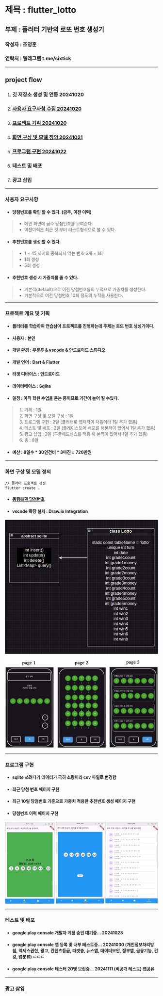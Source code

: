 # 제목 : flutter_lotto
## 부제 : 플러터 기반의 로또 번호 생성기
### 작성자 : 조영훈
### 연락처 : 텔레그램 t.me/sixtick

***

## project flow
1. ### 깃 저장소 생성 및 연동 20241020
2. ### [사용자 요구사항 수집 20241020](#사용자-요구사항)
3. ### [프로젝트 기획 20241020](#프로젝트-개요-및-기획)
4. ### [화면 구상 및 모델 정의 20241021](#화면-구상-및-모델-정의)
5. ### [프로그램 구현 20241022](#프로그램-구현)
6. ### 테스트 및 배포
7. ### 광고 삽입

***

### 사용자 요구사항
- #### 당첨번호를 확인 할 수 있다. (금주, 이전 이력)
> - 메인 화면에 금주 당첨번호를 보여준다.
> - 이전이력은 최근 것 부터 리스트형식으로 볼 수 있다. 
- #### 추천번호를 생성 할 수 있다. 
> - 1 ~ 45 까지의 중복되지 않는 번호 6개 = 1회
> - 1회 생성
> - 5회 생성
- #### 추천번호 생성 시 가중치를 줄 수 있다.
> - 기본적(default)으로 이전 당첨번호들의 누적으로 가중치를 생성한다.
> - 기본적으로 이전 당첨번호 10회 정도의 누적을 사용한다.

***

### 프로젝트 개요 및 기획
- #### 플러터를 학습하여 연습삼아 프로젝트를 진행하는데 주제는 로또 번호 생성기이다.
- #### 사용자 : 본인
- #### 개발 환경 : 우분투 & vscode & 안드로이드 스튜디오
- #### 개발 언어 : Dart & Flutter
- #### 타겟 디바이스 : 안드로이드
- #### 데이터베이스 : Sqlite
- #### 일정 : 아직 학원 수업을 듣는 중이므로 기간이 늘어 질 수있다.
> 1. 기획 : 1일
> 2. 화면 구성 및 모델 구성 : 1일
> 3. 프로그램 구현 : 2일 (플러터로 앱제작이 처음이라 1일 추가 했음)
> 4. 테스트 및 배포 : 2일 (플레이스토어 배포를 해본적이 없어서 1일 추가 했음)
> 5. 광고 삽입 : 2일 (구글에드센스를 적용 해 본적이 없어서 1일 추가 했음)
> 6. 총 : 8일
- #### 예산 : 8일수 * 30인건비 * 3마진 = 720만원

***

### 화면 구상 및 모델 정의
```
// 플러터 프로젝트 생성
flutter create . 
```
- #### [동행복권 당첨번호][win]
[win]: https://m.dhlottery.co.kr/gameResult.do?method=byWin "동행복권 홈페이지 바로가기"
- #### vscode 확장 설치 : Draw.io Integration
![UML](assets/uml.png)
![PAGES](assets/pages.png)
***

### 프로그램 구현
- #### sqlite 쓰려다가 데이터가 극히 소량이라 csv 파일로 변경함
- #### 최근 당첨 번호 페이지 구현
- #### 최근 10일 당첨번호 기준으로 가중치 적용한 추천번호 생성 페이지 구현
- #### 당첨번호 이력 페이지 구현
![SCREEN](assets/screen.png)
***

### 테스트 및 배포
- #### google play console 개발자 계정 승인 대기중... 20241023
- #### google play console 앱 등록 및 내부 테스트중... 20241030 (개인정보처리방침, 액세스권한, 광고, 컨텐츠등급, 타겟층, 뉴스앱, 데이터보안, 정부앱, 금융기능, 건강, 앱분류) ㄷㄷㄷ
- #### google play console 테스터 20명 모집중... 20241111 (비공개 테스트) [앱공유](https://play.google.com/store/apps/details?id=com.sixtick.flutter_lotto)
***

### 광고 삽입










